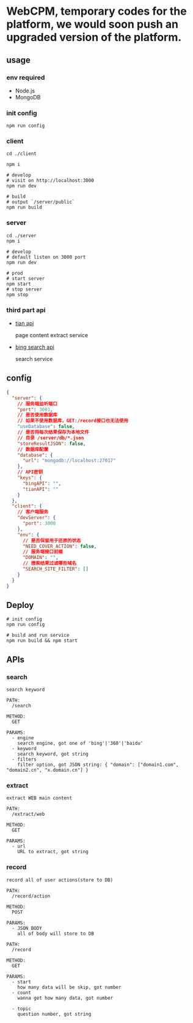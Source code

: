 # WebCPM, temporary codes for the platform, we would soon push an upgraded version of the platform.

## usage

### env required

- Node.js
- MongoDB

### init config

```shell
npm run config
```

### client

```shell
cd ./client

npm i

# develop
# visit on http://localhost:3000
npm run dev

# build
# output `/server/public`
npm run build
```

### server

```shell
cd ./server
npm i

# develop
# default listen on 3000 port
npm run dev

# prod
# start server
npm start
# stop server
npm stop
```

### third part api

- [tian api](https://www.tianapi.com/apiview/66)

  page content extract service

- [bing search api](https://www.microsoft.com/en-us/bing/apis/bing-web-search-api)

  search service

## config

```json
{
  "server": {
    // 服务端监听端口
    "port": 3001,
    // 是否使用数据库
    // 如果不使用数据库，GET:/record接口也无法使用
    "useDatabase": false,
    // 是否将每次结果保存为本地文件
    // 目录 /server/db/*.json
    "storeResultJSON": false,
    // 数据库配置
    "database": {
      "url": "mongodb://localhost:27017"
    },
    // API密钥
    "keys": {
      "bingAPI": "",
      "tianAPI": ""
    }
  },
  "client": {
    // 客户端服务
    "devServer": {
      "port": 3000
    },
    "env": {
      // 是否保留用于还原的状态
      "NEED_COVER_ACTION": false,
      // 服务端接口前缀
      "DOMAIN": "",
      // 搜索结果过滤哪些域名
      "SEARCH_SITE_FILTER": []
    }
  }
}
```

## Deploy

``` shell
# init config
npm run config

# build and run service
npm run build && npm start
```

## APIs

### search

```shell
search keyword

PATH:
  /search

METHOD:
  GET

PARAMS:
  - engine
    search engine, got one of 'bing'|'360'|'baidu'
  - keyword
    search keyword, got string
  - filters
    filter option, got JSON string: { "domain": ["domain1.com", "domain2.cn", "x.domain.cn"] }
```

### extract

``` shell
extract WEB main content

PATH:
  /extract/web

METHOD:
  GET

PARAMS:
  - url
    URL to extract, got string
```

### record

```shell
record all of user actions(store to DB)

PATH:
  /record/action

METHOD:
  POST

PARAMS:
  - JSON BODY
    all of body will store to DB
```

```shell
PATH:
  /record

METHOD:
  GET

PARAMS:
  - start
    how many data will be skip, got number
  - count
    wanna get how many data, got number

  - topic
    question number, got string
```
